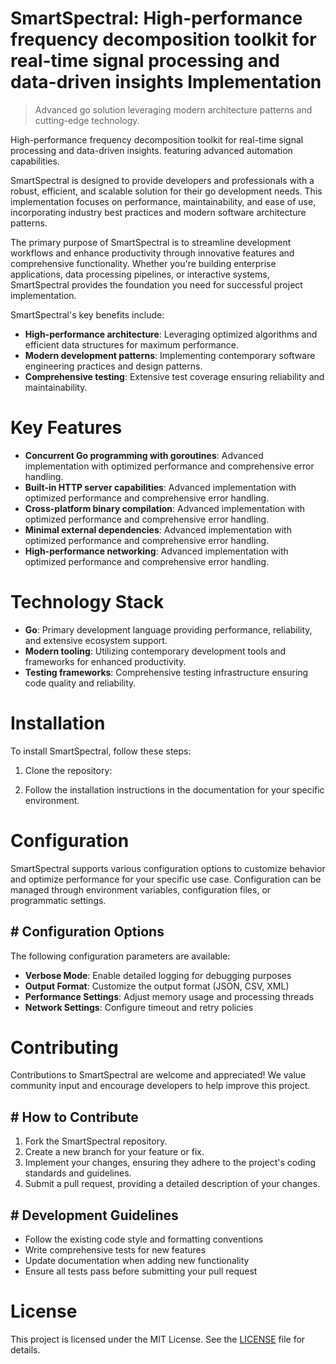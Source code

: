 <!-- fallback_SmartSpectral_20250802201320_14408 -->

# SmartSpectral: High-performance frequency decomposition toolkit for real-time signal processing and data-driven insights Implementation
> Advanced go solution leveraging modern architecture patterns and cutting-edge technology.

High-performance frequency decomposition toolkit for real-time signal processing and data-driven insights. featuring advanced automation capabilities.

SmartSpectral is designed to provide developers and professionals with a robust, efficient, and scalable solution for their go development needs. This implementation focuses on performance, maintainability, and ease of use, incorporating industry best practices and modern software architecture patterns.

The primary purpose of SmartSpectral is to streamline development workflows and enhance productivity through innovative features and comprehensive functionality. Whether you're building enterprise applications, data processing pipelines, or interactive systems, SmartSpectral provides the foundation you need for successful project implementation.

SmartSpectral's key benefits include:

* **High-performance architecture**: Leveraging optimized algorithms and efficient data structures for maximum performance.
* **Modern development patterns**: Implementing contemporary software engineering practices and design patterns.
* **Comprehensive testing**: Extensive test coverage ensuring reliability and maintainability.

# Key Features

* **Concurrent Go programming with goroutines**: Advanced implementation with optimized performance and comprehensive error handling.
* **Built-in HTTP server capabilities**: Advanced implementation with optimized performance and comprehensive error handling.
* **Cross-platform binary compilation**: Advanced implementation with optimized performance and comprehensive error handling.
* **Minimal external dependencies**: Advanced implementation with optimized performance and comprehensive error handling.
* **High-performance networking**: Advanced implementation with optimized performance and comprehensive error handling.

# Technology Stack

* **Go**: Primary development language providing performance, reliability, and extensive ecosystem support.
* **Modern tooling**: Utilizing contemporary development tools and frameworks for enhanced productivity.
* **Testing frameworks**: Comprehensive testing infrastructure ensuring code quality and reliability.

# Installation

To install SmartSpectral, follow these steps:

1. Clone the repository:


2. Follow the installation instructions in the documentation for your specific environment.

# Configuration

SmartSpectral supports various configuration options to customize behavior and optimize performance for your specific use case. Configuration can be managed through environment variables, configuration files, or programmatic settings.

## # Configuration Options

The following configuration parameters are available:

* **Verbose Mode**: Enable detailed logging for debugging purposes
* **Output Format**: Customize the output format (JSON, CSV, XML)
* **Performance Settings**: Adjust memory usage and processing threads
* **Network Settings**: Configure timeout and retry policies

# Contributing

Contributions to SmartSpectral are welcome and appreciated! We value community input and encourage developers to help improve this project.

## # How to Contribute

1. Fork the SmartSpectral repository.
2. Create a new branch for your feature or fix.
3. Implement your changes, ensuring they adhere to the project's coding standards and guidelines.
4. Submit a pull request, providing a detailed description of your changes.

## # Development Guidelines

* Follow the existing code style and formatting conventions
* Write comprehensive tests for new features
* Update documentation when adding new functionality
* Ensure all tests pass before submitting your pull request

# License

This project is licensed under the MIT License. See the [LICENSE](https://github.com/cerenyilmazjinx/SmartSpectral/blob/main/LICENSE) file for details.
